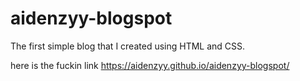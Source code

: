 # aidenzyy-blogspot
The first simple blog that I created using HTML and CSS.

here is the fuckin link https://aidenzyy.github.io/aidenzyy-blogspot/
